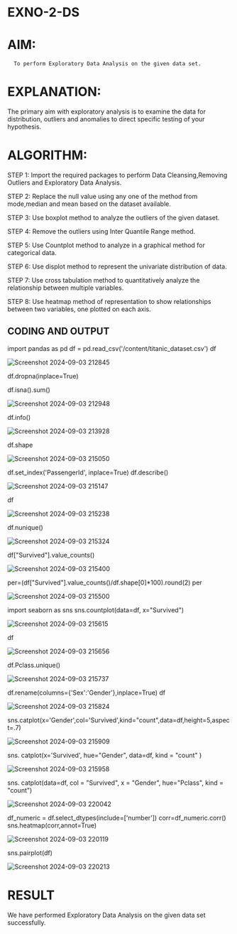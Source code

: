 # EXNO-2-DS
# AIM:
      To perform Exploratory Data Analysis on the given data set.
      
# EXPLANATION:
  The primary aim with exploratory analysis is to examine the data for distribution, outliers and anomalies to direct specific testing of your hypothesis.
  
# ALGORITHM:
STEP 1: Import the required packages to perform Data Cleansing,Removing Outliers and Exploratory Data Analysis.

STEP 2: Replace the null value using any one of the method from mode,median and mean based on the dataset available.

STEP 3: Use boxplot method to analyze the outliers of the given dataset.

STEP 4: Remove the outliers using Inter Quantile Range method.

STEP 5: Use Countplot method to analyze in a graphical method for categorical data.

STEP 6: Use displot method to represent the univariate distribution of data.

STEP 7: Use cross tabulation method to quantitatively analyze the relationship between multiple variables.

STEP 8: Use heatmap method of representation to show relationships between two variables, one plotted on each axis.

## CODING AND OUTPUT

import pandas as pd
df = pd.read_csv('/content/titanic_dataset.csv')
df

![Screenshot 2024-09-03 212845](https://github.com/user-attachments/assets/4ce792a1-8136-4399-a0eb-ad4c9c58f956)

df.dropna(inplace=True)


df.isna().sum()

![Screenshot 2024-09-03 212948](https://github.com/user-attachments/assets/eb76c493-a690-448f-a7a1-f0b7682d2615)

df.info()

![Screenshot 2024-09-03 213928](https://github.com/user-attachments/assets/8304b85f-ffab-40a4-adb2-b58c1f4f4e8a)

df.shape

![Screenshot 2024-09-03 215050](https://github.com/user-attachments/assets/31cec260-9d93-4021-9ba9-a11fca070f5c)

df.set_index('PassengerId', inplace=True)
df.describe()

![Screenshot 2024-09-03 215147](https://github.com/user-attachments/assets/35bb4428-236a-4147-8684-fde2aa24bf45)

df

![Screenshot 2024-09-03 215238](https://github.com/user-attachments/assets/8bee6ffe-935b-4bf7-b7b8-677a3d04f500)

df.nunique()

![Screenshot 2024-09-03 215324](https://github.com/user-attachments/assets/e271e476-39b5-4d2a-8539-c311dba12aa0)

df["Survived"].value_counts()

![Screenshot 2024-09-03 215400](https://github.com/user-attachments/assets/65da76d6-5fc5-4877-abfe-a8d244cbd1e5)

per=(df["Survived"].value_counts()/df.shape[0]*100).round(2)
per

![Screenshot 2024-09-03 215500](https://github.com/user-attachments/assets/6318fbe4-e0c8-4ef7-8e3a-eadb6c11aad3)

import seaborn as sns
sns.countplot(data=df, x="Survived")

![Screenshot 2024-09-03 215615](https://github.com/user-attachments/assets/f0119e08-1df4-42f6-b1d9-94812e2e4ad1)

df

![Screenshot 2024-09-03 215656](https://github.com/user-attachments/assets/27fa1cee-ca1c-4c7d-8db6-125fa2bac13c)

df.Pclass.unique()

![Screenshot 2024-09-03 215737](https://github.com/user-attachments/assets/4f9517d3-e7de-46fb-8016-0e2360155e04)

df.rename(columns={'Sex':'Gender'},inplace=True)
df

![Screenshot 2024-09-03 215824](https://github.com/user-attachments/assets/66f847dc-7c00-4b81-ab46-fe76c9f6bf7f)

sns.catplot(x='Gender',col='Survived',kind="count",data=df,height=5,aspect=.7)

![Screenshot 2024-09-03 215909](https://github.com/user-attachments/assets/855144fc-2aa1-42ef-bf3d-e65e1fc5497c)

sns. catplot(x='Survived', hue="Gender", data=df, kind = "count" )

![Screenshot 2024-09-03 215958](https://github.com/user-attachments/assets/d573d9a2-5507-4f29-9bed-b2b4552550d2)

sns. catplot(data=df, col = "Survived", x = "Gender", hue="Pclass", kind = "count")

![Screenshot 2024-09-03 220042](https://github.com/user-attachments/assets/e672afa5-f1f7-446f-8ff3-099fe9807deb)

df_numeric = df.select_dtypes(include=['number'])
corr=df_numeric.corr()
sns.heatmap(corr,annot=True)

![Screenshot 2024-09-03 220119](https://github.com/user-attachments/assets/1d718dbe-e339-44d9-a364-7a7e672737cb)

sns.pairplot(df)

![Screenshot 2024-09-03 220213](https://github.com/user-attachments/assets/a12fd6cb-f919-4707-96ea-a0dbdb3ad128)


# RESULT
We have performed Exploratory Data Analysis on the given data set successfully.

